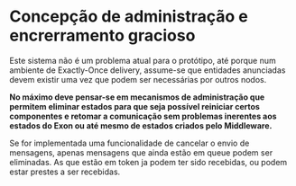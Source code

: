 # Concepção de administração e encrerramento gracioso

Este sistema não é um problema atual para o protótipo, até porque num ambiente de Exactly-Once delivery, assume-se que entidades anunciadas devem existir uma vez que podem ser necessárias por outros nodos.

**No máximo deve pensar-se em mecanismos de administração que permitem eliminar estados para que seja possível reiniciar certos componentes e retomar a comunicação sem problemas inerentes aos estados do Exon ou até mesmo de estados criados pelo Middleware.**

Se for implementada uma funcionalidade de cancelar o envio de mensagens, apenas mensagens que ainda estão em queue podem ser eliminadas. As que estão em token ja podem ter sido recebidas, ou podem estar prestes a ser recebidas.
